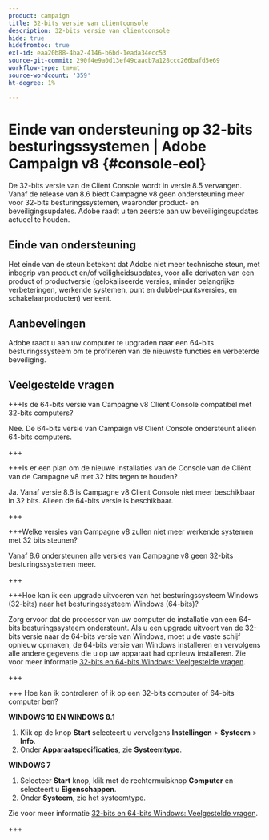 ```yaml
---
product: campaign
title: 32-bits versie van clientconsole
description: 32-bits versie van clientconsole
hide: true
hidefromtoc: true
exl-id: eaa20b88-4ba2-4146-b6bd-1eada34ecc53
source-git-commit: 290f4e9a0d13ef49caacb7a128ccc266bafd5e69
workflow-type: tm+mt
source-wordcount: '359'
ht-degree: 1%

---
```


# Einde van ondersteuning op 32-bits besturingssystemen | Adobe Campaign v8 {#console-eol}

De 32-bits versie van de Client Console wordt in versie 8.5 vervangen. Vanaf de release van 8.6 biedt Campagne v8 geen ondersteuning meer voor 32-bits besturingssystemen, waaronder product- en beveiligingsupdates. Adobe raadt u ten zeerste aan uw beveiligingsupdates actueel te houden.

## Einde van ondersteuning

Het einde van de steun betekent dat Adobe niet meer technische steun, met inbegrip van product en/of veiligheidsupdates, voor alle derivaten van een product of productversie (gelokaliseerde versies, minder belangrijke verbeteringen, werkende systemen, punt en dubbel-puntsversies, en schakelaarproducten) verleent.

## Aanbevelingen

Adobe raadt u aan uw computer te upgraden naar een 64-bits besturingssysteem om te profiteren van de nieuwste functies en verbeterde beveiliging.

## Veelgestelde vragen

+++Is de 64-bits versie van Campagne v8 Client Console compatibel met 32-bits computers?

Nee. De 64-bits versie van Campaign v8 Client Console ondersteunt alleen 64-bits computers.

+++

+++Is er een plan om de nieuwe installaties van de Console van de Cliënt van de Campagne v8 met 32 bits tegen te houden?

Ja. Vanaf versie 8.6 is Campagne v8 Client Console niet meer beschikbaar in 32 bits. Alleen de 64-bits versie is beschikbaar.

+++

+++Welke versies van Campagne v8 zullen niet meer werkende systemen met 32 bits steunen?

Vanaf 8.6 ondersteunen alle versies van Campagne v8 geen 32-bits besturingssystemen meer.

+++

+++Hoe kan ik een upgrade uitvoeren van het besturingssysteem Windows (32-bits) naar het besturingssysteem Windows (64-bits)?

Zorg ervoor dat de processor van uw computer de installatie van een 64-bits besturingssysteem ondersteunt. Als u een upgrade uitvoert van de 32-bits versie naar de 64-bits versie van Windows, moet u de vaste schijf opnieuw opmaken, de 64-bits versie van Windows installeren en vervolgens alle andere gegevens die u op uw apparaat had opnieuw installeren. Zie voor meer informatie [32-bits en 64-bits Windows: Veelgestelde vragen](https://support.microsoft.com/en-us/windows/32-bit-and-64-bit-windows-frequently-asked-questions-c6ca9541-8dce-4d48-0415-94a3faa2e13d).

+++

+++ Hoe kan ik controleren of ik op een 32-bits computer of 64-bits computer ben?

**WINDOWS 10 EN WINDOWS 8.1**

1. Klik op de knop **Start** selecteert u vervolgens **Instellingen** > **Systeem** > **Info**.
1. Onder **Apparaatspecificaties**, zie **Systeemtype**.

**WINDOWS 7**
1. Selecteer **Start** knop, klik met de rechtermuisknop **Computer** en selecteert u **Eigenschappen**.
1. Onder **Systeem**, zie het systeemtype.

Zie voor meer informatie [32-bits en 64-bits Windows: Veelgestelde vragen](https://support.microsoft.com/en-us/windows/32-bit-and-64-bit-windows-frequently-asked-questions-c6ca9541-8dce-4d48-0415-94a3faa2e13d).

+++

